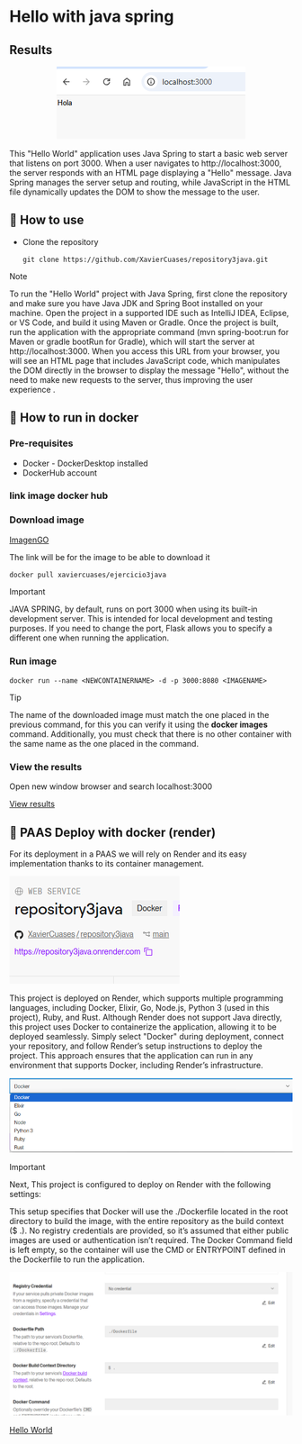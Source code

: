 #  Hello with java spring
## Results
<p align="center">
   <img src="./resultados/resultado1.png" alt="Hello from Java Spring">
</p>

This "Hello World" application uses Java Spring to start a basic web server that listens on port 3000. When a user navigates to http://localhost:3000, the server responds with an HTML page displaying a "Hello" message. Java Spring manages the server setup and routing, while JavaScript in the HTML file dynamically updates the DOM to show the message to the user.

## :open_book: How to use
* Clone the repository

    ```
    git clone https://github.com/XavierCuases/repository3java.git
    ```
> [!NOTE]
To run the "Hello World" project with Java Spring, first clone the repository and make sure you have Java JDK and Spring Boot installed on your machine. Open the project in a supported IDE such as IntelliJ IDEA, Eclipse, or VS Code, and build it using Maven or Gradle. Once the project is built, run the application with the appropriate command (mvn spring-boot:run for Maven or gradle bootRun for Gradle), which will start the server at http://localhost:3000. When you access this URL from your browser, you will see an HTML page that includes JavaScript code, which manipulates the DOM directly in the browser to display the message "Hello", without the need to make new requests to the server, thus improving the user experience .

## :rocket: How to run in docker
### Pre-requisites
* Docker - DockerDesktop installed
* DockerHub account

### link image docker hub 

### Download image

[ImagenGO](https://hub.docker.com/r/xaviercuases/ejercicio3java "click for visit")

The link will be for the image to be able to download it
```
docker pull xaviercuases/ejercicio3java
```
> [!IMPORTANT]
> JAVA SPRING, by default, runs on port 3000 when using its built-in development server. This is intended for local development and testing purposes. If you need to change the port, Flask allows you to specify a different one when running the application.
### Run image
```
docker run --name <NEWCONTAINERNAME> -d -p 3000:8080 <IMAGENAME>
```
> [!TIP]
> The name of the downloaded image must match the one placed in the previous command, for this you can verify it using the **docker images** command. Additionally, you must check that there is no other container with the same name as the one placed in the command.
### View the results
Open new window browser and search localhost:3000

[View results](#results)

## :light_rail: PAAS Deploy with docker (render)
For its deployment in a PAAS we will rely on Render and its easy implementation thanks to its container management. 

![Render Service](./resultados/render1.png "Service")

This project is deployed on Render, which supports multiple programming languages, including Docker, Elixir, Go, Node.js, Python 3 (used in this project), Ruby, and Rust. Although Render does not support Java directly, this project uses Docker to containerize the application, allowing it to be deployed seamlessly. Simply select "Docker" during deployment, connect your repository, and follow Render’s setup instructions to deploy the project. This approach ensures that the application can run in any environment that supports Docker, including Render’s infrastructure.

![Build Container](./resultados/render2.png "Build Configuration")

> [!IMPORTANT]
> Next, This project is configured to deploy on Render with the following settings:

This setup specifies that Docker will use the ./Dockerfile located in the root directory to build the image, with the entire repository as the build context ($ .). No registry credentials are provided, so it’s assumed that either public images are used or authentication isn’t required. The Docker Command field is left empty, so the container will use the CMD or ENTRYPOINT defined in the Dockerfile to run the application.


![Generate Domain](./resultados/render3.png "Domain")

[Hello World](https://repository3java.onrender.com "click for visit")
